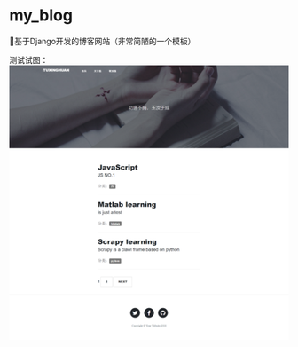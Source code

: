 # my_blog
:beers:基于Django开发的博客网站（非常简陋的一个模板）

测试试图：
![](https://github.com/tuxinghuan/my_blog/blob/master/TestView.png)
